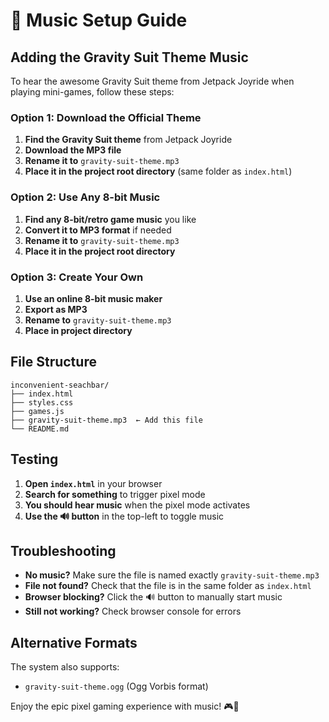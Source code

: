 # 🎵 Music Setup Guide

## Adding the Gravity Suit Theme Music

To hear the awesome Gravity Suit theme from Jetpack Joyride when playing mini-games, follow these steps:

### Option 1: Download the Official Theme
1. **Find the Gravity Suit theme** from Jetpack Joyride
2. **Download the MP3 file**
3. **Rename it to** `gravity-suit-theme.mp3`
4. **Place it in the project root directory** (same folder as `index.html`)

### Option 2: Use Any 8-bit Music
1. **Find any 8-bit/retro game music** you like
2. **Convert it to MP3 format** if needed
3. **Rename it to** `gravity-suit-theme.mp3`
4. **Place it in the project root directory**

### Option 3: Create Your Own
1. **Use an online 8-bit music maker**
2. **Export as MP3**
3. **Rename to** `gravity-suit-theme.mp3`
4. **Place in project directory**

## File Structure
```
inconvenient-seachbar/
├── index.html
├── styles.css
├── games.js
├── gravity-suit-theme.mp3  ← Add this file
└── README.md
```

## Testing
1. **Open `index.html`** in your browser
2. **Search for something** to trigger pixel mode
3. **You should hear music** when the pixel mode activates
4. **Use the 🔊 button** in the top-left to toggle music

## Troubleshooting
- **No music?** Make sure the file is named exactly `gravity-suit-theme.mp3`
- **File not found?** Check that the file is in the same folder as `index.html`
- **Browser blocking?** Click the 🔊 button to manually start music
- **Still not working?** Check browser console for errors

## Alternative Formats
The system also supports:
- `gravity-suit-theme.ogg` (Ogg Vorbis format)

Enjoy the epic pixel gaming experience with music! 🎮🎵 